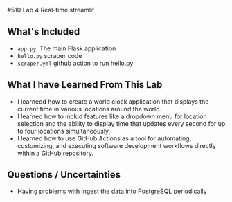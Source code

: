 #510 Lab 4
Real-time streamlit

## What's Included

- `app.py`: The main Flask application
- `hello.py` scraper code
- `scraper.yml` github action to run hello.py

## What I have Learned From This Lab

- I learnedd how to create a world clock application that displays the current time in various locations around the world. 
- I learned how to includ features like a dropdown menu for location selection and the ability to display time that updates every second for up to four locations simultaneously.
- I learned how to use GitHub Actions as a tool for automating, customizing, and executing software development workflows directly within a GitHub repository.

## Questions / Uncertainties

- Having problems with ingest the data into PostgreSQL periodically

